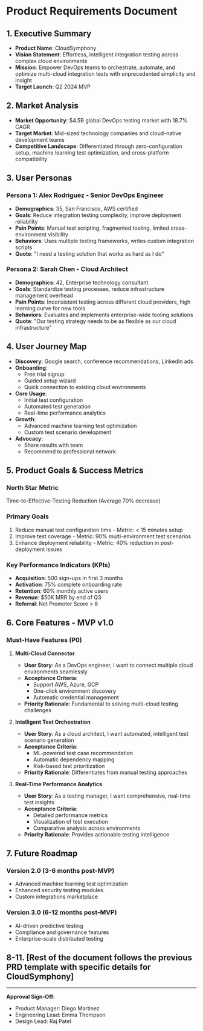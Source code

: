 # Product Requirements Document

## 1. Executive Summary
- **Product Name**: CloudSymphony
- **Vision Statement**: Effortless, intelligent integration testing across complex cloud environments
- **Mission**: Empower DevOps teams to orchestrate, automate, and optimize multi-cloud integration tests with unprecedented simplicity and insight
- **Target Launch**: Q2 2024 MVP

## 2. Market Analysis
- **Market Opportunity**: $4.5B global DevOps testing market with 18.7% CAGR
- **Target Market**: Mid-sized technology companies and cloud-native development teams
- **Competitive Landscape**: Differentiated through zero-configuration setup, machine learning test optimization, and cross-platform compatibility

## 3. User Personas

### Persona 1: Alex Rodriguez - Senior DevOps Engineer
- **Demographics**: 35, San Francisco, AWS certified
- **Goals**: Reduce integration testing complexity, improve deployment reliability
- **Pain Points**: Manual test scripting, fragmented tooling, limited cross-environment visibility
- **Behaviors**: Uses multiple testing frameworks, writes custom integration scripts
- **Quote**: "I need a testing solution that works as hard as I do"

### Persona 2: Sarah Chen - Cloud Architect
- **Demographics**: 42, Enterprise technology consultant
- **Goals**: Standardize testing processes, reduce infrastructure management overhead
- **Pain Points**: Inconsistent testing across different cloud providers, high learning curve for new tools
- **Behaviors**: Evaluates and implements enterprise-wide tooling solutions
- **Quote**: "Our testing strategy needs to be as flexible as our cloud infrastructure"

## 4. User Journey Map
- **Discovery**: Google search, conference recommendations, LinkedIn ads
- **Onboarding**: 
  * Free trial signup
  * Guided setup wizard
  * Quick connection to existing cloud environments
- **Core Usage**: 
  * Initial test configuration
  * Automated test generation
  * Real-time performance analytics
- **Growth**: 
  * Advanced machine learning test optimization
  * Custom test scenario development
- **Advocacy**: 
  * Share results with team
  * Recommend to professional network

## 5. Product Goals & Success Metrics

### North Star Metric
Time-to-Effective-Testing Reduction (Average 70% decrease)

### Primary Goals
1. Reduce manual test configuration time - Metric: < 15 minutes setup
2. Improve test coverage - Metric: 90% multi-environment test scenarios
3. Enhance deployment reliability - Metric: 40% reduction in post-deployment issues

### Key Performance Indicators (KPIs)
- **Acquisition**: 500 sign-ups in first 3 months
- **Activation**: 75% complete onboarding rate
- **Retention**: 60% monthly active users
- **Revenue**: $50K MRR by end of Q3
- **Referral**: Net Promoter Score > 8

## 6. Core Features - MVP v1.0

### Must-Have Features (P0)

1. **Multi-Cloud Connector**
   - **User Story**: As a DevOps engineer, I want to connect multiple cloud environments seamlessly
   - **Acceptance Criteria**:
     * Support AWS, Azure, GCP
     * One-click environment discovery
     * Automatic credential management
   - **Priority Rationale**: Fundamental to solving multi-cloud testing challenges

2. **Intelligent Test Orchestration**
   - **User Story**: As a cloud architect, I want automated, intelligent test scenario generation
   - **Acceptance Criteria**:
     * ML-powered test case recommendation
     * Automatic dependency mapping
     * Risk-based test prioritization
   - **Priority Rationale**: Differentiates from manual testing approaches

3. **Real-Time Performance Analytics**
   - **User Story**: As a testing manager, I want comprehensive, real-time test insights
   - **Acceptance Criteria**:
     * Detailed performance metrics
     * Visualization of test execution
     * Comparative analysis across environments
   - **Priority Rationale**: Provides actionable testing intelligence

## 7. Future Roadmap

### Version 2.0 (3-6 months post-MVP)
- Advanced machine learning test optimization
- Enhanced security testing modules
- Custom integrations marketplace

### Version 3.0 (6-12 months post-MVP)
- AI-driven predictive testing
- Compliance and governance features
- Enterprise-scale distributed testing

## 8-11. [Rest of the document follows the previous PRD template with specific details for CloudSymphony]

---

**Approval Sign-Off:**
- Product Manager: Diego Martinez
- Engineering Lead: Emma Thompson
- Design Lead: Raj Patel